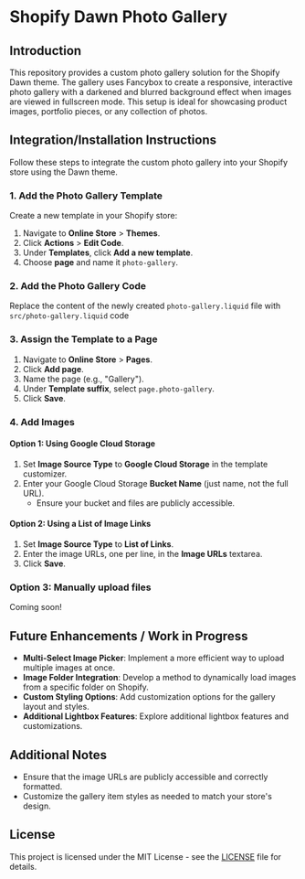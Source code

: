 # Shopify Dawn Photo Gallery

## Introduction

This repository provides a custom photo gallery solution for the Shopify Dawn theme. The gallery uses Fancybox to create a responsive, interactive photo gallery with a darkened and blurred background effect when images are viewed in fullscreen mode. This setup is ideal for showcasing product images, portfolio pieces, or any collection of photos.

## Integration/Installation Instructions

Follow these steps to integrate the custom photo gallery into your Shopify store using the Dawn theme.

### 1. Add the Photo Gallery Template

Create a new template in your Shopify store:

1. Navigate to **Online Store** > **Themes**.
2. Click **Actions** > **Edit Code**.
3. Under **Templates**, click **Add a new template**.
4. Choose **page** and name it `photo-gallery`.

### 2. Add the Photo Gallery Code

Replace the content of the newly created `photo-gallery.liquid` file with `src/photo-gallery.liquid` code

### 3. Assign the Template to a Page

1. Navigate to **Online Store** > **Pages**.
2. Click **Add page**.
3. Name the page (e.g., "Gallery").
4. Under **Template suffix**, select `page.photo-gallery`.
5. Click **Save**.

### 4. Add Images

#### Option 1: Using Google Cloud Storage

1. Set **Image Source Type** to **Google Cloud Storage** in the template customizer.
2. Enter your Google Cloud Storage **Bucket Name** (just name, not the full URL).
   - Ensure your bucket and files are publicly accessible.

#### Option 2: Using a List of Image Links

1. Set **Image Source Type** to **List of Links**.
2. Enter the image URLs, one per line, in the **Image URLs** textarea.
3. Click **Save**.

### Option 3: Manually upload files

Coming soon!

## Future Enhancements / Work in Progress

- **Multi-Select Image Picker**: Implement a more efficient way to upload multiple images at once.
- **Image Folder Integration**: Develop a method to dynamically load images from a specific folder on Shopify.
- **Custom Styling Options**: Add customization options for the gallery layout and styles.
- **Additional Lightbox Features**: Explore additional lightbox features and customizations.

## Additional Notes

- Ensure that the image URLs are publicly accessible and correctly formatted.
- Customize the gallery item styles as needed to match your store's design.

## License

This project is licensed under the MIT License - see the [LICENSE](LICENSE) file for details.
